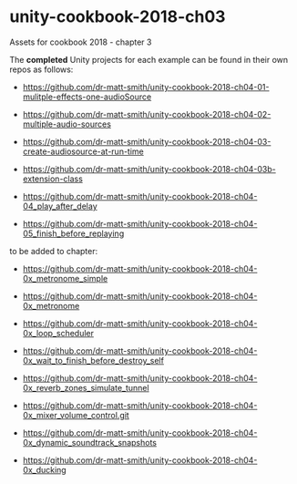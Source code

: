 # unity-cookbook-2018-ch03
Assets for cookbook 2018 - chapter 3

The **completed** Unity projects for each example can be found in their own repos as follows:

- https://github.com/dr-matt-smith/unity-cookbook-2018-ch04-01-mulitple-effects-one-audioSource

- https://github.com/dr-matt-smith/unity-cookbook-2018-ch04-02-multiple-audio-sources

- https://github.com/dr-matt-smith/unity-cookbook-2018-ch04-03-create-audiosource-at-run-time

- https://github.com/dr-matt-smith/unity-cookbook-2018-ch04-03b-extension-class

- https://github.com/dr-matt-smith/unity-cookbook-2018-ch04-04_play_after_delay

- https://github.com/dr-matt-smith/unity-cookbook-2018-ch04-05_finish_before_replaying

to be added to chapter:

- https://github.com/dr-matt-smith/unity-cookbook-2018-ch04-0x_metronome_simple

- https://github.com/dr-matt-smith/unity-cookbook-2018-ch04-0x_metronome

- https://github.com/dr-matt-smith/unity-cookbook-2018-ch04-0x_loop_scheduler

- https://github.com/dr-matt-smith/unity-cookbook-2018-ch04-0x_wait_to_finish_before_destroy_self

- https://github.com/dr-matt-smith/unity-cookbook-2018-ch04-0x_reverb_zones_simulate_tunnel

- https://github.com/dr-matt-smith/unity-cookbook-2018-ch04-0x_mixer_volume_control.git

- https://github.com/dr-matt-smith/unity-cookbook-2018-ch04-0x_dynamic_soundtrack_snapshots

- https://github.com/dr-matt-smith/unity-cookbook-2018-ch04-0x_ducking
